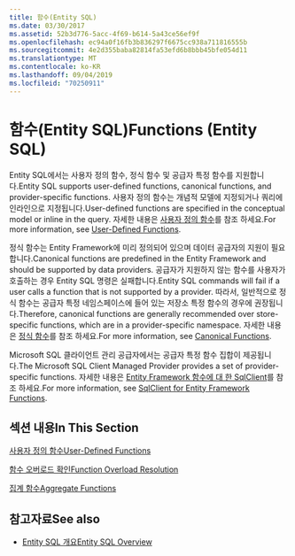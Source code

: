 ```yaml
---
title: 함수(Entity SQL)
ms.date: 03/30/2017
ms.assetid: 52b3d776-5acc-4f69-b614-5a43ce56ef9f
ms.openlocfilehash: ec94a0f16fb3b836297f6675cc938a711816555b
ms.sourcegitcommit: 4e2d355baba82814fa53efd6b8bbb45bfe054d11
ms.translationtype: MT
ms.contentlocale: ko-KR
ms.lasthandoff: 09/04/2019
ms.locfileid: "70250911"
---
```

# <a name="functions-entity-sql"></a><span data-ttu-id="30180-102">함수(Entity SQL)</span><span class="sxs-lookup"><span data-stu-id="30180-102">Functions (Entity SQL)</span></span>
<span data-ttu-id="30180-103">Entity SQL에서는 사용자 정의 함수, 정식 함수 및 공급자 특정 함수를 지원합니다.</span><span class="sxs-lookup"><span data-stu-id="30180-103">Entity SQL supports user-defined functions, canonical functions, and provider-specific functions.</span></span> <span data-ttu-id="30180-104">사용자 정의 함수는 개념적 모델에 지정되거나 쿼리에 인라인으로 지정됩니다.</span><span class="sxs-lookup"><span data-stu-id="30180-104">User-defined functions are specified in the conceptual model or inline in the query.</span></span> <span data-ttu-id="30180-105">자세한 내용은 [사용자 정의 함수](user-defined-functions-entity-sql.md)를 참조 하세요.</span><span class="sxs-lookup"><span data-stu-id="30180-105">For more information, see [User-Defined Functions](user-defined-functions-entity-sql.md).</span></span>  
  
 <span data-ttu-id="30180-106">정식 함수는 Entity Framework에 미리 정의되어 있으며 데이터 공급자의 지원이 필요합니다.</span><span class="sxs-lookup"><span data-stu-id="30180-106">Canonical functions are predefined in the Entity Framework and should be supported by data providers.</span></span> <span data-ttu-id="30180-107">공급자가 지원하지 않는 함수를 사용자가 호출하는 경우 Entity SQL 명령은 실패합니다.</span><span class="sxs-lookup"><span data-stu-id="30180-107">Entity SQL commands will fail if a user calls a function that is not supported by a provider.</span></span> <span data-ttu-id="30180-108">따라서, 일반적으로 정식 함수는 공급자 특정 네임스페이스에 들어 있는 저장소 특정 함수의 경우에 권장됩니다.</span><span class="sxs-lookup"><span data-stu-id="30180-108">Therefore, canonical functions are generally recommended over store-specific functions, which are in a provider-specific namespace.</span></span> <span data-ttu-id="30180-109">자세한 내용은 [정식 함수](canonical-functions.md)를 참조 하세요.</span><span class="sxs-lookup"><span data-stu-id="30180-109">For more information, see [Canonical Functions](canonical-functions.md).</span></span>  
  
 <span data-ttu-id="30180-110">Microsoft SQL 클라이언트 관리 공급자에서는 공급자 특정 함수 집합이 제공됩니다.</span><span class="sxs-lookup"><span data-stu-id="30180-110">The Microsoft SQL Client Managed Provider provides a set of provider-specific functions.</span></span> <span data-ttu-id="30180-111">자세한 내용은 [Entity Framework 함수에 대 한 SqlClient](../sqlclient-for-ef-functions.md)를 참조 하세요.</span><span class="sxs-lookup"><span data-stu-id="30180-111">For more information, see [SqlClient for Entity Framework Functions](../sqlclient-for-ef-functions.md).</span></span>  
  
## <a name="in-this-section"></a><span data-ttu-id="30180-112">섹션 내용</span><span class="sxs-lookup"><span data-stu-id="30180-112">In This Section</span></span>  
 [<span data-ttu-id="30180-113">사용자 정의 함수</span><span class="sxs-lookup"><span data-stu-id="30180-113">User-Defined Functions</span></span>](user-defined-functions-entity-sql.md)  
  
 [<span data-ttu-id="30180-114">함수 오버로드 확인</span><span class="sxs-lookup"><span data-stu-id="30180-114">Function Overload Resolution</span></span>](function-overload-resolution-entity-sql.md)  
  
 [<span data-ttu-id="30180-115">집계 함수</span><span class="sxs-lookup"><span data-stu-id="30180-115">Aggregate Functions</span></span>](../aggregate-functions-sqlclient-for-entity-framework.md)  
  
## <a name="see-also"></a><span data-ttu-id="30180-116">참고자료</span><span class="sxs-lookup"><span data-stu-id="30180-116">See also</span></span>

- [<span data-ttu-id="30180-117">Entity SQL 개요</span><span class="sxs-lookup"><span data-stu-id="30180-117">Entity SQL Overview</span></span>](entity-sql-overview.md)
